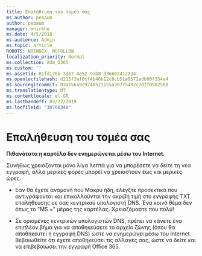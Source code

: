 ```yaml
---
title: Επαλήθευση του τομέα σας
ms.author: pebaum
author: pebaum
manager: mnirkhe
ms.date: 4/5/2018
ms.audience: Admin
ms.topic: article
ROBOTS: NOINDEX, NOFOLLOW
localization_priority: Normal
ms.collection: Adm_O365
ms.custom: ''
ms.assetid: 81fd176b-3d67-4e52-9ab8-d36602412734
ms.openlocfilehash: d215f3af0cf4b46b12c8cb51a9572adb00f354e4
ms.sourcegitcommit: 03a156a9c9740521155a30775492c7dff0982588
ms.translationtype: MT
ms.contentlocale: el-GR
ms.lasthandoff: 03/22/2019
ms.locfileid: "30766348"
---
```

# <a name="verify-your-domain"></a>Επαλήθευση του τομέα σας

 **Πιθανότατα η καρτέλα δεν ενημερώνεται μέσω του Internet.**
  
Συνήθως χρειάζονται μόνο λίγα λεπτά για να μπορέσετε να δείτε τη νέα εγγραφή, αλλά μερικές φορές μπορεί να χρειαστούν έως και μερικές ώρες. 
  
- Εάν θα έχετε αναμονή που Μακρύ ήδη, ελέγξτε προσεκτικά που αντιγράφονται και επικολλούνται την ακριβή τιμή στο εγγραφής TXT επαλήθευσης σε σας κεντρικού υπολογιστή DNS. Ένα κοινό θέμα δεν όπως το "MS =" μέρος της καρτέλας. Χρειαζόμαστε που πολύ!
    
- Σε ορισμένες κεντρικών υπολογιστών DNS, πρέπει να κάνετε ένα επιπλέον βήμα για να αποθηκεύσετε το αρχείο ζώνης (όπου θα αποθηκευτεί η εγγραφή DNS) ώστε να ενημερώνει μέσω του Internet. Βεβαιωθείτε ότι έχετε αποθηκεύσει τις αλλαγές σας, ώστε να δείτε και να επιβεβαιώσει την εγγραφή Office 365.
    

